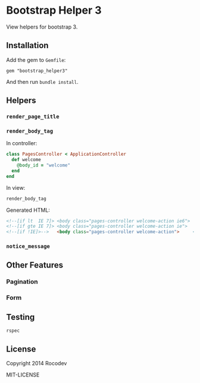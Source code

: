 # Bootstrap Helper 3

View helpers for bootstrap 3.


## Installation

Add the gem to `Gemfile`:

    gem "bootstrap_helper3"

And then run `bundle install`.


## Helpers

### `render_page_title`


### `render_body_tag`

In controller:

```ruby
class PagesController < ApplicationController
  def welcome
    @body_id = "welcome"
  end
end
```

In view:

```ruby
render_body_tag
```

Generated HTML:

```html
<!--[if lt  IE 7]> <body class="pages-controller welcome-action ie6">     <![endif]-->
<!--[if gte IE 7]> <body class="pages-controller welcome-action ie">      <![endif]-->
<!--[if !IE]>-->   <body class="pages-controller welcome-action">     <!--<![endif]-->
```

### `notice_message`


## Other Features

### Pagination

### Form


## Testing

    rspec


## License

Copyright 2014 Rocodev

MIT-LICENSE

